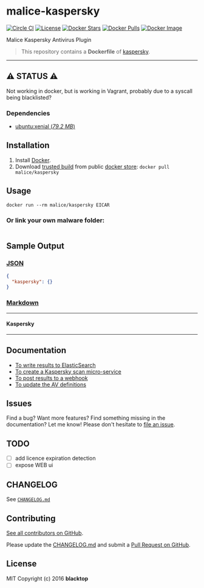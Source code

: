 # malice-kaspersky

[![Circle CI](https://circleci.com/gh/malice-plugins/kaspersky.png?style=shield)](https://circleci.com/gh/malice-plugins/kaspersky) [![License](http://img.shields.io/:license-mit-blue.svg)](http://doge.mit-license.org) [![Docker Stars](https://img.shields.io/docker/stars/malice/kaspersky.svg)](https://store.docker.com/community/images/malice/kaspersky) [![Docker Pulls](https://img.shields.io/docker/pulls/malice/kaspersky.svg)](https://store.docker.com/community/images/malice/kaspersky) [![Docker Image](https://img.shields.io/badge/docker%20image-971MB-blue.svg)](https://store.docker.com/community/images/malice/kaspersky)

Malice Kaspersky Antivirus Plugin

> This repository contains a **Dockerfile** of [kaspersky](https://www.kaspersky.com/).

---

## :warning: STATUS :warning:

Not working in docker, but is working in Vagrant, probably due to a syscall being blacklisted?

### Dependencies

- [ubuntu:xenial (_79.2 MB_\)](https://hub.docker.com/_/debian/)

## Installation

1. Install [Docker](https://www.docker.com/).
2. Download [trusted build](https://store.docker.com/community/images/malice/kaspersky) from public [docker store](https://store.docker.com): `docker pull malice/kaspersky`

## Usage

```
docker run --rm malice/kaspersky EICAR
```

### Or link your own malware folder:

```bash

```

## Sample Output

### [JSON](https://github.com/malice-plugins/kaspersky/blob/master/docs/results.json)

```json
{
  "kaspersky": {}
}
```

### [Markdown](https://github.com/malice-plugins/kaspersky/blob/master/docs/SAMPLE.md)

---

#### Kaspersky

---

## Documentation

- [To write results to ElasticSearch](https://github.com/malice-plugins/kaspersky/blob/master/docs/elasticsearch.md)
- [To create a Kaspersky scan micro-service](https://github.com/malice-plugins/kaspersky/blob/master/docs/web.md)
- [To post results to a webhook](https://github.com/malice-plugins/kaspersky/blob/master/docs/callback.md)
- [To update the AV definitions](https://github.com/malice-plugins/kaspersky/blob/master/docs/update.md)

## Issues

Find a bug? Want more features? Find something missing in the documentation? Let me know! Please don't hesitate to [file an issue](https://github.com/malice-plugins/kaspersky/issues/new).

## TODO

- [ ] add licence expiration detection
- [ ] expose WEB ui

## CHANGELOG

See [`CHANGELOG.md`](https://github.com/malice-plugins/kaspersky/blob/master/CHANGELOG.md)

## Contributing

[See all contributors on GitHub](https://github.com/malice-plugins/kaspersky/graphs/contributors).

Please update the [CHANGELOG.md](https://github.com/malice-plugins/kaspersky/blob/master/CHANGELOG.md) and submit a [Pull Request on GitHub](https://help.github.com/articles/using-pull-requests/).

## License

MIT Copyright (c) 2016 **blacktop**
